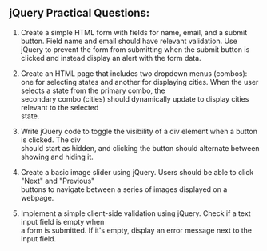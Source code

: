 ## jQuery Practical Questions:  

1. Create a simple HTML form with fields for name, email, and a submit button. Field name 
and  email should have relevant validation. Use jQuery to prevent the form from submitting 
when  the submit button is clicked and instead display an alert with the form data. 

2. Create an HTML page that includes two dropdown menus (combos): one for selecting states 
and  another for displaying cities. When the user selects a state from the primary combo, the  
secondary combo (cities) should dynamically update to display cities relevant to the selected  
state.  

3. Write jQuery code to toggle the visibility of a div element when a button is clicked. The div  
should start as hidden, and clicking the button should alternate between showing and hiding 
it. 

4. Create a basic image slider using jQuery. Users should be able to click "Next" and "Previous"  
buttons to navigate between a series of images displayed on a webpage.  

5. Implement a simple client-side validation using jQuery. Check if a text input field is empty when  
a form is submitted. If it's empty, display an error message next to the input field.
